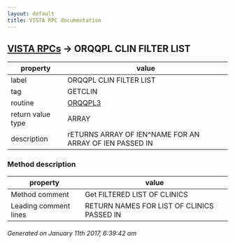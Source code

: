 ```yaml
---
layout: default
title: VISTA RPC documentation
---
```




## [VISTA RPCs](TableOfContent.md) &#8594; ORQQPL CLIN FILTER LIST 

 property | value 
--- | --- 
 label | ORQQPL CLIN FILTER LIST
 tag | GETCLIN
 routine | [ORQQPL3](http://code.osehra.org/dox/Routine_ORQQPL3_source.html)
 return value type | ARRAY
 description | rETURNS ARRAY OF IEN^NAME FOR AN ARRAY OF IEN PASSED IN


### Method description

 property | value 
--- | --- 
 Method comment | Get FILTERED LIST OF CLINICS
 Leading comment lines | RETURN NAMES FOR LIST OF CLINICS PASSED IN




 ###### Generated on January 11th 2017, 6:39:42 am